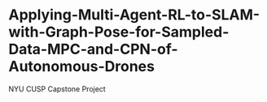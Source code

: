 # Applying-Multi-Agent-RL-to-SLAM-with-Graph-Pose-for-Sampled-Data-MPC-and-CPN-of-Autonomous-Drones
NYU CUSP Capstone Project
